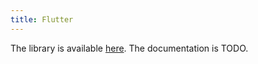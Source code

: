 ```yaml
---
title: Flutter
---
```


The library is available [here](https://github.com/UnifiedPush/flutter-connector/). The documentation is TODO.
